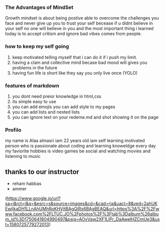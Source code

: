 ### The Advantages of MindSet 
Growth mindset is about being postive able to overcome the challenges you face and never give up you to trust your self becease if u didnt believe in your self no one will believe in you and the most important thing i learned today is to accept critism and ignore bad vibes comes from people.


### how to keep my self going 
1.  keep motivated telling myself that i can do it if i push my limit.
2. having a clam and collective mind becase bad mood will gives you problems in the future
3. having fun life is short like they say you only live once (YOLO)

### features of markdown
1.  you dont need preior knowledge in html,css
2.  its simple easy to use
3.  you can add emojis you can add style to my pages
4.  you can add lists and nested lists
5.  you can ignore text on your redeme.md and shot showing it on the page
### Profilo
 my name is Alaa almasri iam 22 years old iam self learning motivated person who is passionate about coding and learning knoweldge every day my faviorite hobbies is video games be social and watching movies and listening to music
 
 ##  thanks to our instructor 
- reham habbas
- ammer

(https://www.google.jo/url?sa=i&rct=j&q=&esrc=s&source=images&cd=&cad=rja&uact=8&ved=2ahUKEwiIkaDH1LLnAhUMhRoKHVjtBAgQjRx6BAgBEAQ&url=https%3A%2F%2Fwww.facebook.com%2FLTUC.JO%2Fphotos%2F%3Ftab%3Dalbum%26album_id%3D1750641804990497&psig=AOvVaw2XF1LlPr_DaAwelHZCmUe3&ust=1580725779272013)
 
 
